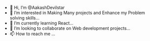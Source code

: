 - 👋 Hi, I’m @AakashDevilstar
- 👀 I’m interested in Making Many projects and Enhance my Problem solving skills...
- 🌱 I’m currently learning React...
- 💞️ I’m looking to collaborate on Web development projects...
- 📫 How to reach me ...

<!---
AakashDevilstar/AakashDevilstar is a ✨ special ✨ repository because its `README.md` (this file) appears on your GitHub profile.
You can click the Preview link to take a look at your changes.
--->
